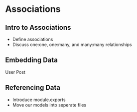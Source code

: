 # Associations

## Intro to Associations
* Define associations
* Discuss one:one, one:many, and many:many relationships

## Embedding Data
User
Post

## Referencing Data
* Introduce module.exports
* Move our models into seperate files